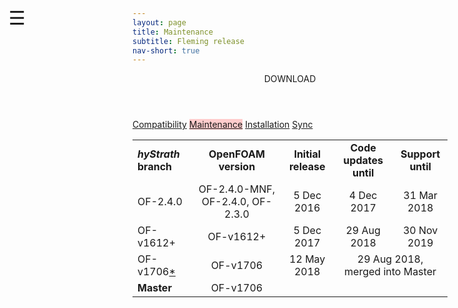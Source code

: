 ```yaml
---
layout: page
title: Maintenance
subtitle: Fleming release
nav-short: true
--- 
```


<div id="mySidenav" class="sidenav">
  <a href="javascript:void(0)" class="closebtn" onclick="closeNav()"><i class='fa fa-times'></i></a>
  <header>DOWNLOAD</header>
  <a href="https://hystrath.github.io/compatibility/">Compatibility</a>
  <a href="https://hystrath.github.io/maintenance/" style="background-color:#FFCCCC">Maintenance</a>
  <a href="https://hystrath.github.io/installation/">Installation</a>
  <a href="https://hystrath.github.io/sync/">Sync</a>
</div>

<span style="position: fixed;font-size:30px;cursor:pointer; margin:0px; top:60px;left:30px;" onclick="reopenNav()">&#9776;</span>

<script>
function openNav() {
  document.getElementById("mySidenav").style.width = "210px";
  document.getElementById("mySidenav").style.transition = "0s";
}

function closeNav() {
  document.getElementById("mySidenav").style.width = "0px";
  localStorage.removeItem('show_sidenav');
}

function reopenNav() {
  document.getElementById("mySidenav").style.width = "210px";
  document.getElementById("mySidenav").style.transition = "0.5s";
  localStorage.setItem("show_sidenav", true);
}

if (localStorage.getItem("show_sidenav")) openNav()
</script>

<table>
  <tr>
    <td ><b><i>hyStrath</i> branch</b></td>
    <td style="text-align:center"><b>OpenFOAM version</b></td>
    <td style="text-align:center"><b>Initial release</b></td>
    <td style="text-align:center"><b>Code updates until</b></td>
    <td style="text-align:center"><b>Support until</b></td>
  </tr>
  <tr>
    <td >OF-2.4.0</td>
    <td style="text-align:center">OF-2.4.0-MNF, OF-2.4.0, OF-2.3.0</td>
    <td style="text-align:center">5 Dec 2016</td>
    <td style="text-align:center">4 Dec 2017</td>
    <td style="text-align:center">31 Mar 2018</td>
  </tr>
  <tr>
    <td >OF-v1612+</td>
    <td style="text-align:center">OF-v1612+</td>
    <td style="text-align:center">5 Dec 2017</td>
    <td style="text-align:center">29 Aug 2018</td>
    <td style="text-align:center">30 Nov 2019</td>
  </tr>
  <tr>  
    <td >OF-v1706<a href="https://hystrath.github.io/contributions/#list-of-external-contributions">*</a></td>
    <td style="text-align:center">OF-v1706</td>
    <td style="text-align:center">12 May 2018</td>
    <td style="text-align:center" colspan="2">29 Aug 2018, merged into Master</td>
  </tr>
  <tr>
    <td ><b>Master</b></td>
    <td style="text-align:center">OF-v1706</td>
    <td style="text-align:center" colspan="3"> </td>
  </tr>
</table>

